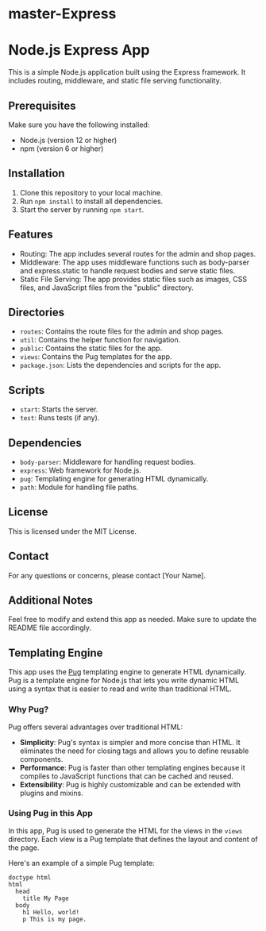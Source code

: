 ﻿# master-Express

# Node.js Express App

This is a simple Node.js application built using the Express framework. It includes routing, middleware, and static file serving functionality.

## Prerequisites

Make sure you have the following installed:

- Node.js (version 12 or higher)
- npm (version 6 or higher)

## Installation

1. Clone this repository to your local machine.
2. Run `npm install` to install all dependencies.
3. Start the server by running `npm start`.

## Features

- Routing: The app includes several routes for the admin and shop pages.
- Middleware: The app uses middleware functions such as body-parser and express.static to handle request bodies and serve static files.
- Static File Serving: The app provides static files such as images, CSS files, and JavaScript files from the "public" directory.

## Directories

- `routes`: Contains the route files for the admin and shop pages.
- `util`: Contains the helper function for navigation.
- `public`: Contains the static files for the app.
- `views`: Contains the Pug templates for the app.
- `package.json`: Lists the dependencies and scripts for the app.

## Scripts

- `start`: Starts the server.
- `test`: Runs tests (if any).

## Dependencies

- `body-parser`: Middleware for handling request bodies.
- `express`: Web framework for Node.js.
- `pug`: Templating engine for generating HTML dynamically.
- `path`: Module for handling file paths.

## License

This is licensed under the MIT License.

## Contact

For any questions or concerns, please contact [Your Name].

## Additional Notes

Feel free to modify and extend this app as needed. Make sure to update the README file accordingly.

## Templating Engine

This app uses the [Pug](https://pugjs.org/api/getting-started.html) templating engine to generate HTML dynamically. Pug is a template engine for Node.js that lets you write dynamic HTML using a syntax that is easier to read and write than traditional HTML.

### Why Pug?

Pug offers several advantages over traditional HTML:

- **Simplicity**: Pug's syntax is simpler and more concise than HTML. It eliminates the need for closing tags and allows you to define reusable components.
- **Performance**: Pug is faster than other templating engines because it compiles to JavaScript functions that can be cached and reused.
- **Extensibility**: Pug is highly customizable and can be extended with plugins and mixins.

### Using Pug in this App

In this app, Pug is used to generate the HTML for the views in the `views` directory. Each view is a Pug template that defines the layout and content of the page.

Here's an example of a simple Pug template:

```pug
doctype html
html
  head
    title My Page
  body
    h1 Hello, world!
    p This is my page.
```
